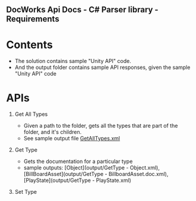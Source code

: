 DocWorks Api Docs - C# Parser library - Requirements
--------------------------------------------

# Contents
- The solution contains sample "Unity API" code.
- And the output folder contains sample API responses, given the sample "Unity API" code

# APIs
1. Get All Types
    - Given a path to the folder, gets all the types that are part of the folder, and it's children.
    - See sample output file  [GetAllTypes.xml](output/GetAllTypes.xml)
2. Get Type
    - Gets the documentation for a particular type
    - sample outputs:  [Object](output/GetType - Object.xml), [BillBoardAsset](output/GetType - BillboardAsset.doc.xml), [PlayState](output/GetType - PlayState.xml)
        
3. Set Type

